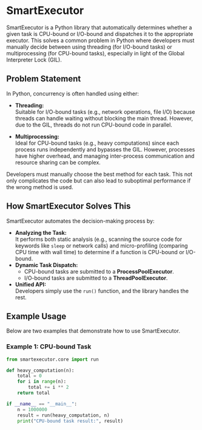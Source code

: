 # SmartExecutor

SmartExecutor is a Python library that automatically determines whether a given task is CPU-bound or I/O-bound and dispatches it to the appropriate executor. This solves a common problem in Python where developers must manually decide between using threading (for I/O-bound tasks) or multiprocessing (for CPU-bound tasks), especially in light of the Global Interpreter Lock (GIL).

## Problem Statement

In Python, concurrency is often handled using either:

- **Threading:**  
  Suitable for I/O-bound tasks (e.g., network operations, file I/O) because threads can handle waiting without blocking the main thread. However, due to the GIL, threads do not run CPU-bound code in parallel.

- **Multiprocessing:**  
  Ideal for CPU-bound tasks (e.g., heavy computations) since each process runs independently and bypasses the GIL. However, processes have higher overhead, and managing inter-process communication and resource sharing can be complex.

Developers must manually choose the best method for each task. This not only complicates the code but can also lead to suboptimal performance if the wrong method is used.

## How SmartExecutor Solves This

SmartExecutor automates the decision-making process by:
- **Analyzing the Task:**  
  It performs both static analysis (e.g., scanning the source code for keywords like `sleep` or network calls) and micro-profiling (comparing CPU time with wall time) to determine if a function is CPU-bound or I/O-bound.
- **Dynamic Task Dispatch:**  
  - CPU-bound tasks are submitted to a **ProcessPoolExecutor**.
  - I/O-bound tasks are submitted to a **ThreadPoolExecutor**.
- **Unified API:**  
  Developers simply use the `run()` function, and the library handles the rest.

## Example Usage

Below are two examples that demonstrate how to use SmartExecutor.

### Example 1: CPU-bound Task

```python
from smartexecutor.core import run

def heavy_computation(n):
    total = 0
    for i in range(n):
        total += i ** 2
    return total

if __name__ == "__main__":
    n = 1000000
    result = run(heavy_computation, n)
    print("CPU-bound task result:", result)
